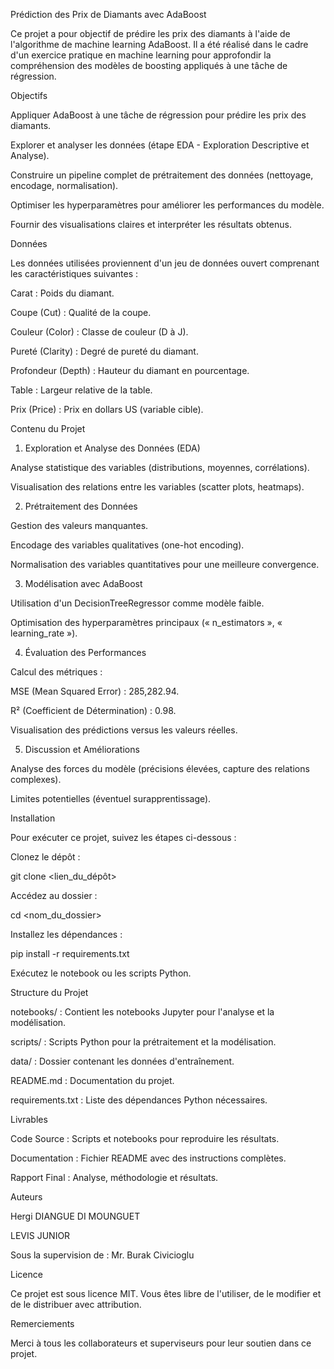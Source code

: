 Prédiction des Prix de Diamants avec AdaBoost

Ce projet a pour objectif de prédire les prix des diamants à l'aide de l'algorithme de machine learning AdaBoost. Il a été réalisé dans le cadre d'un exercice pratique en machine learning pour approfondir la compréhension des modèles de boosting appliqués à une tâche de régression.

Objectifs

Appliquer AdaBoost à une tâche de régression pour prédire les prix des diamants.

Explorer et analyser les données (étape EDA - Exploration Descriptive et Analyse).

Construire un pipeline complet de prétraitement des données (nettoyage, encodage, normalisation).

Optimiser les hyperparamètres pour améliorer les performances du modèle.

Fournir des visualisations claires et interpréter les résultats obtenus.

Données

Les données utilisées proviennent d'un jeu de données ouvert comprenant les caractéristiques suivantes :

Carat : Poids du diamant.

Coupe (Cut) : Qualité de la coupe.

Couleur (Color) : Classe de couleur (D à J).

Pureté (Clarity) : Degré de pureté du diamant.

Profondeur (Depth) : Hauteur du diamant en pourcentage.

Table : Largeur relative de la table.

Prix (Price) : Prix en dollars US (variable cible).

Contenu du Projet

1. Exploration et Analyse des Données (EDA)

Analyse statistique des variables (distributions, moyennes, corrélations).

Visualisation des relations entre les variables (scatter plots, heatmaps).

2. Prétraitement des Données

Gestion des valeurs manquantes.

Encodage des variables qualitatives (one-hot encoding).

Normalisation des variables quantitatives pour une meilleure convergence.

3. Modélisation avec AdaBoost

Utilisation d'un DecisionTreeRegressor comme modèle faible.

Optimisation des hyperparamètres principaux (« n_estimators », « learning_rate »).

4. Évaluation des Performances

Calcul des métriques :

MSE (Mean Squared Error) : 285,282.94.

R² (Coefficient de Détermination) : 0.98.

Visualisation des prédictions versus les valeurs réelles.

5. Discussion et Améliorations

Analyse des forces du modèle (précisions élevées, capture des relations complexes).

Limites potentielles (éventuel surapprentissage).

Installation

Pour exécuter ce projet, suivez les étapes ci-dessous :

Clonez le dépôt :

git clone <lien_du_dépôt>

Accédez au dossier :

cd <nom_du_dossier>

Installez les dépendances :

pip install -r requirements.txt

Exécutez le notebook ou les scripts Python.

Structure du Projet

notebooks/ : Contient les notebooks Jupyter pour l'analyse et la modélisation.

scripts/ : Scripts Python pour la prétraitement et la modélisation.

data/ : Dossier contenant les données d'entraînement.

README.md : Documentation du projet.

requirements.txt : Liste des dépendances Python nécessaires.

Livrables

Code Source : Scripts et notebooks pour reproduire les résultats.

Documentation : Fichier README avec des instructions complètes.

Rapport Final : Analyse, méthodologie et résultats.

Auteurs

Hergi DIANGUE DI MOUNGUET

LEVIS JUNIOR

Sous la supervision de : Mr. Burak Civicioglu

Licence

Ce projet est sous licence MIT. Vous êtes libre de l'utiliser, de le modifier et de le distribuer avec attribution.

Remerciements

Merci à tous les collaborateurs et superviseurs pour leur soutien dans ce projet.

